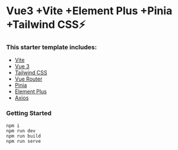 # Vue3 +Vite +Element Plus +Pinia +Tailwind CSS⚡

### This starter template includes:

- [Vite](https://vitejs.dev/guide/)
- [Vue 3](https://vuejs.org/guide/introduction.html)
- [Tailwind CSS](https://tailwindcss.com/docs/configuration)
- [Vue Router](https://github.com/vuejs/router)
- [Pinia](https://pinia.web3doc.top/)
- [Element Plus](https://element-plus.gitee.io/zh-CN/)
- [Axios](http://www.axios-js.com/)

### Getting Started

```shell
npm i
npm run dev
npm run build
npm run serve
```
